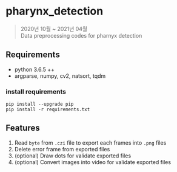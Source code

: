# pharynx_detection

> 2020년 10월 ~ 2021년 04월<br>
> Data preprocessing codes for pharnyx detection

## Requirements

- python 3.6.5 ++
- argparse, numpy, cv2, natsort, tqdm

### install requirements

```
pip install --upgrade pip
pip install -r requirements.txt
```

## Features

1. Read `byte` from `.czi` file to export each frames into `.png` files
2. Delete error frame from exported files
3. (optional) Draw dots for validate exported files
4. (optional) Convert images into video for validate exported files
